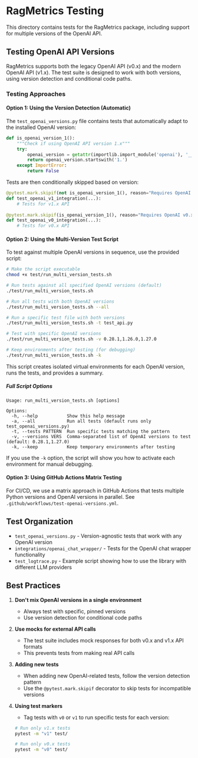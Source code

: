 # RagMetrics Testing

This directory contains tests for the RagMetrics package, including support for multiple versions of the OpenAI API.

## Testing OpenAI API Versions

RagMetrics supports both the legacy OpenAI API (v0.x) and the modern OpenAI API (v1.x). The test suite is designed to work with both versions, using version detection and conditional code paths.

### Testing Approaches

#### Option 1: Using the Version Detection (Automatic)

The `test_openai_versions.py` file contains tests that automatically adapt to the installed OpenAI version:

```python
def is_openai_version_1():
    """Check if using OpenAI API version 1.x"""
    try:
        openai_version = getattr(importlib.import_module('openai'), '__version__', '0.0.0')
        return openai_version.startswith('1.')
    except ImportError:
        return False
```

Tests are then conditionally skipped based on version:

```python
@pytest.mark.skipif(not is_openai_version_1(), reason="Requires OpenAI v1.x")
def test_openai_v1_integration(...):
    # Tests for v1.x API
    
@pytest.mark.skipif(is_openai_version_1(), reason="Requires OpenAI v0.x")
def test_openai_v0_integration(...):
    # Tests for v0.x API
```

#### Option 2: Using the Multi-Version Test Script

To test against multiple OpenAI versions in sequence, use the provided script:

```bash
# Make the script executable
chmod +x test/run_multi_version_tests.sh

# Run tests against all specified OpenAI versions (default)
./test/run_multi_version_tests.sh

# Run all tests with both OpenAI versions
./test/run_multi_version_tests.sh --all

# Run a specific test file with both versions
./test/run_multi_version_tests.sh -t test_api.py

# Test with specific OpenAI versions
./test/run_multi_version_tests.sh -v 0.28.1,1.26.0,1.27.0

# Keep environments after testing (for debugging)
./test/run_multi_version_tests.sh -k
```

This script creates isolated virtual environments for each OpenAI version, runs the tests, and provides a summary.

##### Full Script Options

```
Usage: run_multi_version_tests.sh [options]

Options:
  -h, --help           Show this help message
  -a, --all            Run all tests (default runs only test_openai_versions.py)
  -t, --tests PATTERN  Run specific tests matching the pattern
  -v, --versions VERS  Comma-separated list of OpenAI versions to test (default: 0.28.1,1.27.0)
  -k, --keep           Keep temporary environments after testing
```

If you use the `-k` option, the script will show you how to activate each environment for manual debugging.

#### Option 3: Using GitHub Actions Matrix Testing

For CI/CD, we use a matrix approach in GitHub Actions that tests multiple Python versions and OpenAI versions in parallel. See `.github/workflows/test-openai-versions.yml`.

## Test Organization

- `test_openai_versions.py` - Version-agnostic tests that work with any OpenAI version
- `integrations/openai_chat_wrapper/` - Tests for the OpenAI chat wrapper functionality
- `test_logtrace.py` - Example script showing how to use the library with different LLM providers

## Best Practices

1. **Don't mix OpenAI versions in a single environment**
   - Always test with specific, pinned versions
   - Use version detection for conditional code paths

2. **Use mocks for external API calls**
   - The test suite includes mock responses for both v0.x and v1.x API formats
   - This prevents tests from making real API calls

3. **Adding new tests**
   - When adding new OpenAI-related tests, follow the version detection pattern
   - Use the `@pytest.mark.skipif` decorator to skip tests for incompatible versions

4. **Using test markers**
   - Tag tests with `v0` or `v1` to run specific tests for each version:
   ```bash
   # Run only v1.x tests
   pytest -m "v1" test/
   
   # Run only v0.x tests
   pytest -m "v0" test/
   ``` 